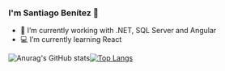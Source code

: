 ### I'm Santiago Benítez 👋



- :paperclip: I’m currently working with .NET, SQL Server and Angular
- :computer: I’m currently learning React



![Anurag's GitHub stats](https://github-readme-stats.vercel.app/api?username=sbenitez73&show_icons=true&theme=dracula)[![Top Langs](https://github-readme-stats.vercel.app/api/top-langs/?username=sbenitez73&layout=compact)](https://github.com/sbenitez73/github-readme-stats)

